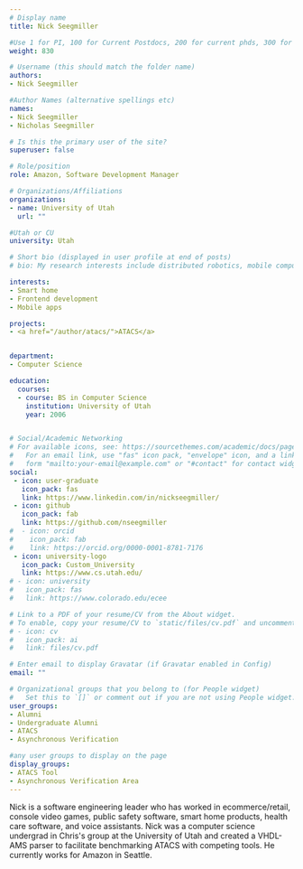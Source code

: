 ```yaml
---
# Display name
title: Nick Seegmiller

#Use 1 for PI, 100 for Current Postdocs, 200 for current phds, 300 for current masters, 400 for current undergrads, 800 for alum postdocs, 810 for alum phds, 820 for alum masters, and 830 for alum undergrads, 900 for tools, 1000 for projects
weight: 830

# Username (this should match the folder name)
authors:
- Nick Seegmiller

#Author Names (alternative spellings etc)
names:
- Nick Seegmiller
- Nicholas Seegmiller

# Is this the primary user of the site?
superuser: false

# Role/position
role: Amazon, Software Development Manager

# Organizations/Affiliations
organizations:
- name: University of Utah
  url: ""

#Utah or CU
university: Utah

# Short bio (displayed in user profile at end of posts)
# bio: My research interests include distributed robotics, mobile computing and programmable matter.

interests:
- Smart home
- Frontend development
- Mobile apps

projects:
- <a href="/author/atacs/">ATACS</a>


department:
- Computer Science

education:
  courses:
  - course: BS in Computer Science
    institution: University of Utah
    year: 2006


# Social/Academic Networking
# For available icons, see: https://sourcethemes.com/academic/docs/page-builder/#icons
#   For an email link, use "fas" icon pack, "envelope" icon, and a link in the
#   form "mailto:your-email@example.com" or "#contact" for contact widget.
social:
 - icon: user-graduate
   icon_pack: fas
   link: https://www.linkedin.com/in/nickseegmiller/
 - icon: github
   icon_pack: fab
   link: https://github.com/nseegmiller
#  - icon: orcid
#    icon_pack: fab
#    link: https://orcid.org/0000-0001-8781-7176
 - icon: university-logo
   icon_pack: Custom_University
   link: https://www.cs.utah.edu/
# - icon: university
#   icon_pack: fas
#   link: https://www.colorado.edu/ecee

# Link to a PDF of your resume/CV from the About widget.
# To enable, copy your resume/CV to `static/files/cv.pdf` and uncomment the lines below.
# - icon: cv
#   icon_pack: ai
#   link: files/cv.pdf

# Enter email to display Gravatar (if Gravatar enabled in Config)
email: ""

# Organizational groups that you belong to (for People widget)
#   Set this to `[]` or comment out if you are not using People widget.
user_groups:
- Alumni
- Undergraduate Alumni
- ATACS
- Asynchronous Verification

#any user groups to display on the page
display_groups:
- ATACS Tool
- Asynchronous Verification Area
---
```


Nick is a software engineering leader who has worked in ecommerce/retail, console video games, public safety software, smart home products, health care software, and voice assistants. Nick was a computer science undergrad in Chris's group at the University of Utah and created a VHDL-AMS parser to facilitate benchmarking ATACS with competing tools. He currently works for Amazon in Seattle.